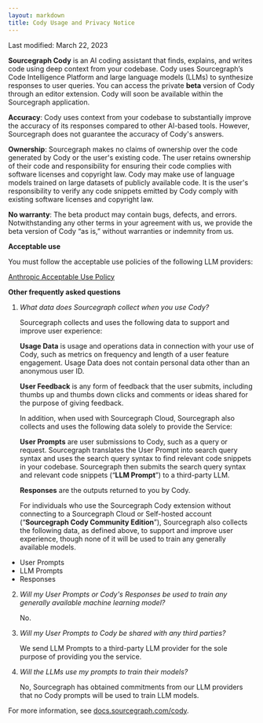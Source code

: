 ```yaml
---
layout: markdown
title: Cody Usage and Privacy Notice
---
```


Last modified: March 22, 2023

**Sourcegraph Cody** is an AI coding assistant that finds, explains, and writes code using deep context from your codebase. Cody uses Sourcegraph’s Code Intelligence Platform and large language models (LLMs) to synthesize responses to user queries. You can access the private **beta** version of Cody through an editor extension. Cody will soon be available within the Sourcegraph application. 

**Accuracy**:  Cody uses context from your codebase to substantially improve the accuracy of its responses compared to other AI-based tools. However, Sourcegraph does not guarantee the accuracy of Cody's answers. 

**Ownership**:  Sourcegraph makes no claims of ownership over the code generated by Cody or the user's existing code. The user retains ownership of their code and responsibility for ensuring their code complies with software licenses and copyright law. Cody may make use of language models trained on large datasets of publicly available code. It is the user's responsibility to verify any code snippets emitted by Cody comply with existing software licenses and copyright law.

**No warranty**:  The beta product may contain bugs, defects, and errors. Notwithstanding any other terms in your agreement with us, we provide the beta version of Cody “as is,” without warranties or indemnity from us. 

**Acceptable use**

You must follow the acceptable use policies of the following LLM providers:

[Anthropic Acceptable Use Policy](https://www.anthropic.com/aup)

**Other frequently asked questions**
    
1. _What data does Sourcegraph collect when you use Cody?_

    Sourcegraph collects and uses the following data to support and improve user experience:


    **Usage Data** is usage and operations data in connection with your use of Cody, such as metrics on frequency and length of a user feature engagement. Usage Data does not contain personal data other than an anonymous user ID.


    **User Feedback** is any form of feedback that the user submits, including thumbs up and thumbs down clicks and comments or ideas shared for the purpose of giving feedback.


    In addition, when used with Sourcegraph Cloud, Sourcegraph also collects and uses the following data solely to provide the Service:


    **User Prompts** are user submissions to Cody, such as a query or request. Sourcegraph translates the User Prompt into search query syntax and uses the search query syntax to find relevant code snippets in your codebase. Sourcegraph then submits the search query syntax and relevant code snippets  (“**LLM Prompt**”) to a third-party LLM. 


    **Responses** are the outputs returned to you by Cody. 


    For individuals who use the Sourcegraph Cody extension without connecting to a Sourcegraph Cloud or Self-hosted account (“**Sourcegraph Cody Community Edition**”), Sourcegraph also collects the following data, as defined above, to support and improve user experience, though none of it will be used to train any generally available models.

* User Prompts
* LLM Prompts
* Responses


2. _Will my User Prompts or Cody's Responses be used to train any generally available machine learning model?_

    No.

3. _Will my User Prompts to Cody be shared with any third parties?_

    We send LLM Prompts to a third-party LLM provider for the sole purpose of providing you the service. 

4. _Will the LLMs use my prompts to train their models?_

    No, Sourcegraph has obtained commitments from our LLM providers that no Cody prompts will be used to train LLM models. 


For more information, see [docs.sourcegraph.com/cody](https://docs.sourcegraph.com/cody).
